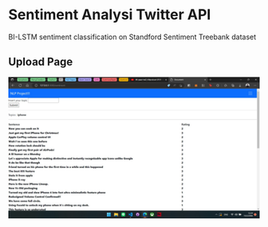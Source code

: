 # Sentiment Analysi Twitter API
BI-LSTM sentiment classification on Standford Sentiment Treebank dataset

## Upload Page
<img src = "./figures/01 - Classification.jpg" width=800>
